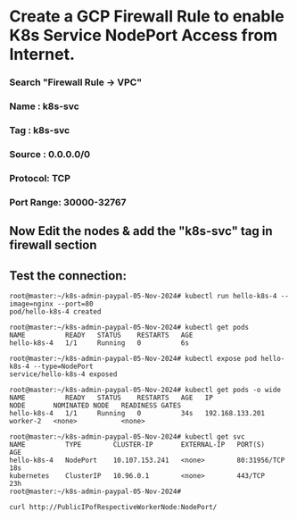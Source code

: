 # Create a GCP Firewall Rule to enable K8s Service NodePort Access from Internet.



### Search "Firewall Rule -> VPC" 

### Name : k8s-svc 
### Tag  : k8s-svc 
### Source : 0.0.0.0/0
### Protocol: TCP
### Port Range: 30000-32767


## Now Edit the nodes & add the "k8s-svc" tag in firewall section 



## Test the connection: 
```
root@master:~/k8s-admin-paypal-05-Nov-2024# kubectl run hello-k8s-4 --image=nginx --port=80 
pod/hello-k8s-4 created
```

```
root@master:~/k8s-admin-paypal-05-Nov-2024# kubectl get pods 
NAME          READY   STATUS    RESTARTS   AGE
hello-k8s-4   1/1     Running   0          6s
```

```
root@master:~/k8s-admin-paypal-05-Nov-2024# kubectl expose pod hello-k8s-4 --type=NodePort 
service/hello-k8s-4 exposed
```
```
root@master:~/k8s-admin-paypal-05-Nov-2024# kubectl get pods -o wide 
NAME          READY   STATUS    RESTARTS   AGE   IP                NODE       NOMINATED NODE   READINESS GATES
hello-k8s-4   1/1     Running   0          34s   192.168.133.201   worker-2   <none>           <none>
```
```
root@master:~/k8s-admin-paypal-05-Nov-2024# kubectl get svc 
NAME          TYPE        CLUSTER-IP       EXTERNAL-IP   PORT(S)        AGE
hello-k8s-4   NodePort    10.107.153.241   <none>        80:31956/TCP   18s
kubernetes    ClusterIP   10.96.0.1        <none>        443/TCP        23h
root@master:~/k8s-admin-paypal-05-Nov-2024# 
```
```
curl http://PublicIPofRespectiveWorkerNode:NodePort/
```
